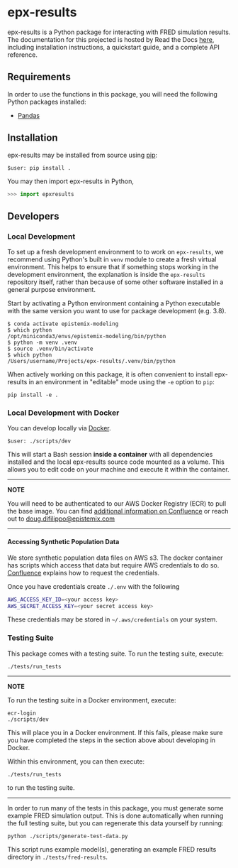# epx-results

epx-results is a Python package for interacting with FRED simulation results. The documentation for this projected is hosted by Read the Docs [here](https://epistemix-epx-results.readthedocs-hosted.com/en/latest/index.html), including installation instructions, a quickstart guide, and a complete API reference.


## Requirements

In order to use the functions in this package, you will need the following Python packages installed:

- [Pandas](https://pandas.pydata.org)


## Installation

epx-results may be installed from source using [pip](https://pypi.org/project/pip/):

```terminal
$user: pip install .
```

You may then import epx-results in Python,

```python
>>> import epxresults
```

## Developers

### Local Development

To set up a fresh development environment to to work on `epx-results`, we
recommend using Python's built in `venv` module to create a fresh virtual
environment. This helps to ensure that if something stops working in the
development environment, the explanation is inside the `epx-results` repository
itself, rather than because of some other software installed in a general
purpose environment.

Start by activating a Python environment containing a Python
executable with the same version you want to use for package development (e.g.
3.8).

```shell
$ conda activate epistemix-modeling
$ which python 
/opt/miniconda3/envs/epistemix-modeling/bin/python
$ python -m venv .venv
$ source .venv/bin/activate
$ which python
/Users/username/Projects/epx-results/.venv/bin/python
```

When actively working on this package, it is often convenient to install
epx-results in an environment in "editable" mode using the `-e` option to `pip`:

```shell
pip install -e .
```

### Local Development with Docker

You can develop locally via [Docker](https://www.docker.com).

```terminal
$user: ./scripts/dev
```

This will start a Bash session **inside a container** with all dependencies installed and the local epx-results source code mounted as a volume. This allows you to edit code on your machine and execute it within the container.

---
**NOTE**

You will need to be authenticated to our AWS Docker Registry (ECR) to pull the base image. You can find
[additional information on Confluence](https://epistemix.atlassian.net/wiki/spaces/ES/pages/23265384/AWS)
or reach out to doug.difilippo@epistemix.com

---

#### Accessing Synthetic Population Data

We store synthetic population data files on AWS s3.
The docker container has scripts which access that data but require AWS credentials to do so.
[Confluence](https://epistemix.atlassian.net/wiki/spaces/ES/pages/23265384/AWS)
explains how to request the credentials.

Once you have credentials create `./.env` with the following

```bash
AWS_ACCESS_KEY_ID=<your access key>
AWS_SECRET_ACCESS_KEY=<your secret access key>
```

These credentials may be stored in `~/.aws/credentials` on your system.

### Testing Suite

This package comes with a testing suite. To run the testing suite, execute:

```terminal
./tests/run_tests
```

---
**NOTE**

To run the testing suite in a Docker environment, execute:

```terminal
ecr-login
./scripts/dev
```

This will place you in a Docker environment. If this fails, please make sure you
have completed the steps in the section above about developing in Docker.

Within this environment,
you can then execute:

```terminal
./tests/run_tests
```

to run the testing suite.

---

In order to run many of the tests in this package, you must generate some
example FRED simulation output. This is done automatically when running the full
testing suite, but you can regenerate this data yourself by running:

```terminal
python ./scripts/generate-test-data.py
```

This script runs example model(s), generating an example FRED results directory in `./tests/fred-results`.
